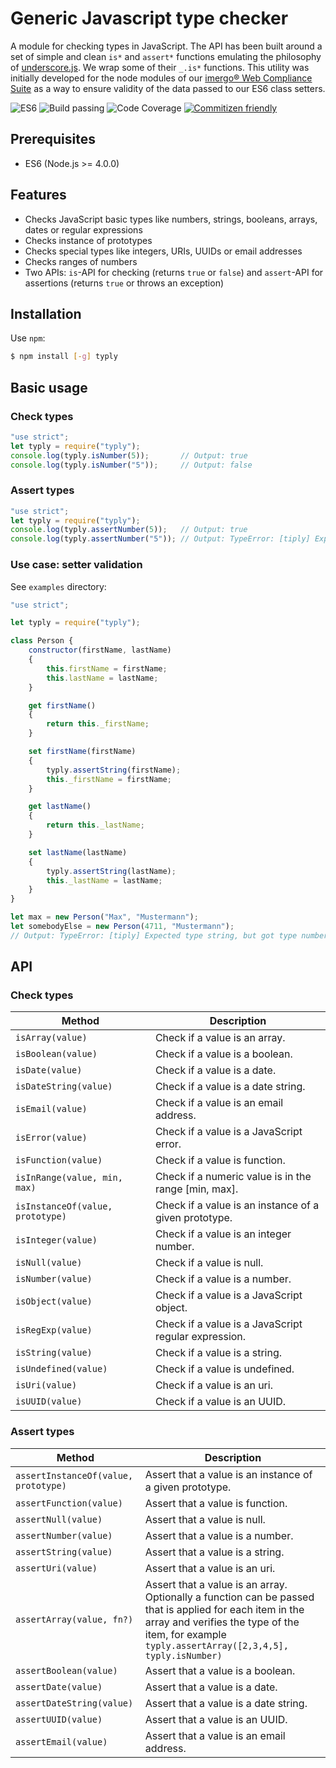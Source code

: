 # Generic Javascript type checker

A module for checking types in JavaScript. The API has been built around a set of simple and clean `is*` and `assert*` functions emulating the philosophy of [underscore.js](http://underscorejs.org/). We wrap some of their `_.is*` functions. This utility was initially developed for the node modules of our [imergo® Web Compliance Suite](https://imergo.com/) as a way to ensure validity of the data passed to our ES6 class setters.

![ES6](https://img.shields.io/badge/es-6-brightgreen.svg)
![Build passing](https://img.shields.io/badge/build-passing-brightgreen.svg)
![Code Coverage](https://img.shields.io/badge/coverage-100%-brightgreen.svg)
[![Commitizen friendly](https://img.shields.io/badge/commitizen-friendly-brightgreen.svg)](http://commitizen.github.io/cz-cli/)

## Prerequisites
-  ES6 (Node.js >= 4.0.0)

## Features

- Checks JavaScript basic types like numbers, strings, booleans, arrays, dates or regular expressions
- Checks instance of prototypes
- Checks special types like integers, URIs, UUIDs or email addresses
- Checks ranges of numbers
- Two APIs: `is`-API for checking (returns `true` or `false`) and `assert`-API for assertions (returns `true` or throws an exception)

## Installation

Use `npm`:

```bash
$ npm install [-g] typly
```

## Basic usage

### Check types

```javascript
"use strict";
let typly = require("typly");
console.log(typly.isNumber(5));       // Output: true
console.log(typly.isNumber("5"));     // Output: false
```

### Assert types

```javascript
"use strict";
let typly = require("typly");
console.log(typly.assertNumber(5));   // Output: true
console.log(typly.assertNumber("5")); // Output: TypeError: [tiply] Expected type number, but got type string
```

### Use case: setter validation

See `examples` directory:

```javascript
"use strict";

let typly = require("typly");

class Person {
    constructor(firstName, lastName)
    {
        this.firstName = firstName;
        this.lastName = lastName;
    }

    get firstName()
    {
        return this._firstName;
    }

    set firstName(firstName)
    {
        typly.assertString(firstName);
        this._firstName = firstName;
    }

    get lastName()
    {
        return this._lastName;
    }

    set lastName(lastName)
    {
        typly.assertString(lastName);
        this._lastName = lastName;
    }
}

let max = new Person("Max", "Mustermann");
let somebodyElse = new Person(4711, "Mustermann");
// Output: TypeError: [tiply] Expected type string, but got type number
```

## API

### Check types

| Method  | Description |
| ------------- | ------------- |
| ```isArray(value)```  | Check if a value is an array.  |
| ```isBoolean(value)```  | Check if a value is a boolean.  |
| ```isDate(value)```  | Check if a value is a date.  |
| ```isDateString(value)```  | Check if a value is a date string.  |
| ```isEmail(value)```  | Check if a value is an email address.  |
| ```isError(value)```  | Check if a value is a JavaScript error.  |
| ```isFunction(value)```  | Check if a value is function.  |
| ```isInRange(value, min, max)```  | Check if a numeric value is in the range [min, max].  |
| ```isInstanceOf(value, prototype)```  | Check if a value is an instance of a given prototype.  |
| ```isInteger(value)```  | Check if a value is an integer number.  |
| ```isNull(value)```  | Check if a value is null.  |
| ```isNumber(value)```  | Check if a value is a number.  |
| ```isObject(value)```  | Check if a value is a JavaScript object.  |
| ```isRegExp(value)```  | Check if a value is a JavaScript regular expression.  |
| ```isString(value)```  | Check if a value is a string.  |
| ```isUndefined(value)```  | Check if a value is undefined.  |
| ```isUri(value)```  | Check if a value is an uri.  |
| ```isUUID(value)```  | Check if a value is an UUID.  |
  
### Assert types

| Method  | Description |
| ------------- | ------------- |
| ```assertInstanceOf(value, prototype)```  | Assert that a value is an instance of a given prototype.  |
| ```assertFunction(value)```  | Assert that a value is function. |
| ```assertNull(value)```  | Assert that a value is null. |
| ```assertNumber(value)```  | Assert that a value is a number. |
| ```assertString(value)```  | Assert that a value is a string.  |
| ```assertUri(value)```  | Assert that a value is an uri.  |
| ```assertArray(value, fn?)```  | Assert that a value is an array. Optionally a function can be passed that is applied for each item in the array and verifies the type of the item, for example `typly.assertArray([2,3,4,5], typly.isNumber)`|
| ```assertBoolean(value)```  | Assert that a value is a boolean.  |
| ```assertDate(value)```  | Assert that a value is a date.  |
| ```assertDateString(value)```  | Assert that a value is a date string.  | 
| ```assertUUID(value)```  | Assert that a value is an UUID.  |
| ```assertEmail(value)```  | Assert that a value is an email address.  |
